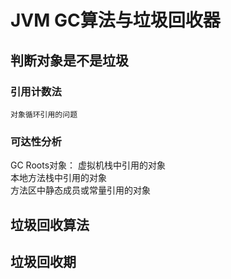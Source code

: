 # JVM GC算法与垃圾回收器




## 判断对象是不是垃圾
### 引用计数法
    对象循环引用的问题
    
### 可达性分析
GC Roots对象：
    虚拟机栈中引用的对象 <br/>
    本地方法栈中引用的对象 <br/>
    方法区中静态成员或常量引用的对象 <br/>
    
    
    
## 垃圾回收算法





## 垃圾回收期



    


